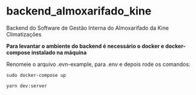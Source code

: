 # backend_almoxarifado_kine
Backend do Software de Gestão Interna do Almoxarifado da Kine Climatizações

**Para levantar o ambiente do backend é necessário o docker e docker-compose instalado na máquina**

Renomeie o arquivo .evn-example, para .env e depois rode os comandos:
```
sudo docker-compose up

yarn dev:server
```
